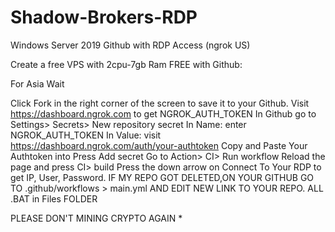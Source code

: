# Shadow-Brokers-RDP

Windows Server 2019 Github with RDP Access (ngrok US)

Create a free VPS with 2cpu-7gb Ram FREE with Github:

For Asia Wait

Click Fork in the right corner of the screen to save it to your Github.
Visit https://dashboard.ngrok.com to get NGROK_AUTH_TOKEN
In Github go to Settings> Secrets> New repository secret
In Name: enter NGROK_AUTH_TOKEN
In Value: visit https://dashboard.ngrok.com/auth/your-authtoken Copy and Paste Your Authtoken into
Press Add secret
Go to Action> CI> Run workflow
Reload the page and press CI> build
Press the down arrow on Connect To Your RDP to get IP, User, Password.
IF MY REPO GOT DELETED,ON YOUR GITHUB GO TO .github/workflows > main.yml AND EDIT NEW LINK TO YOUR REPO. ALL .BAT in Files FOLDER

PLEASE DON'T MINING CRYPTO AGAIN *

